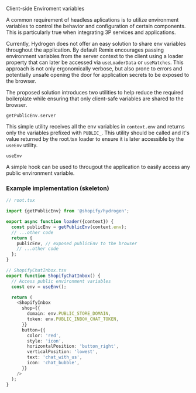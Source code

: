 Client-side Enviroment variables

A common requirement of headless aplications is to utilize environment variables to
control the behavior and configuration of certain components. This is particularly true
when integrating 3P services and applications.

Currently, Hydrogen does not offer an easy solution to share env variables
throughout the application. By default Remix encourages passing environment variables
from the server context to the client using a loader property that can later be accessed
via `useLoaderData` or `useMatches`. This approach is not only ergonomically verbose,
but also prone to errors and potentially unsafe opening the door for application
secrets to be exposed to the browser.

The proposed solution introduces two utilities to help reduce the required boilerplate
while ensuring that only client-safe variables are shared to the browser.

`getPublicEnv.server`

This simple utility receives all the env variables in `context.env`
and returns only the variables prefixed with `PUBLIC_`. This utility should be
called and it's value returned by the root.tsx loader to ensure it is later
accessible by the `useEnv` utility.

`useEnv`

A simple hook can be used to througout the application to easily access any public
environment variable.

### Example implementation (skeleton)

```ts
// root.tsx

import {getPublicEnv} from '@shopify/hydrogen';

export async function loader({context}) {
  const publicEnv = getPublicEnv(context.env);
  // ...other code
  return {
    publicEnv, // exposed publicEnv to the browser
    // ...other code
  };
}

// ShopifyChatInbox.tsx
export function ShopifyChatInbox() {
  // Access public environment variables
  const env = useEnv();

  return (
    <ShopifyInbox
      shop={{
        domain: env.PUBLIC_STORE_DOMAIN,
        token: env.PUBLIC_INBOX_CHAT_TOKEN,
      }}
      button={{
        color: 'red',
        style: 'icon',
        horizontalPosition: 'button_right',
        verticalPosition: 'lowest',
        text: 'chat_with_us',
        icon: 'chat_bubble',
      }}
    />
  );
}
```
